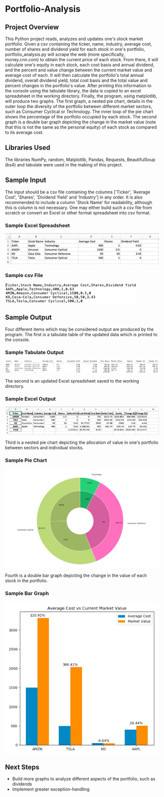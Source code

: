 # Portfolio-Analysis
## Project Overview
This Python project reads, analyzes and updates one's stock market portfolio. Given a csv containing the ticker, name, industry, average cost, number of shares and dividend yield for each stock in one's portfolio, portfolio_analysis.py will scrape the web (more specifically, money.cnn.com) to obtain the current price of each stock. From there, it will calculate one's equity in each stock, each cost basis and annual dividend, and the percent and value change between the current market value and average cost of each. It will then calculate the portfolio's total annual dividend, overall dividend yield, total cost basis and the total value and percent changes in the portfolio's value. After printing this information to the console using the tabulate library, the data is copied to an excel spreadsheet in the working directory. Finally, the program, using matplotlib, will produce two graphs. The first graph, a nested pie chart, details in the outer loop the diversity of the portfolio between different market sectors, such as Consumer Cyclical or Technology. The inner loop of the pie chart shows the percentage of the portfolio occupied by each stock. The second graph is a double bar graph depicting the change in the market value (note that this is not the same as the personal equity) of each stock as compared to its average cost.

## Libraries Used
The libraries NumPy, random, Matplotlib, Pandas, Requests, BeautifulSoup (bs4) and tabulate were used in the making of this project.

## Sample Input
The input should be a csv file containing the columns ['Ticker', 'Average Cost', 'Shares', 'Dividend Yield' and 'Industry'] in any order. It is also recommended to include a column 'Stock Name' for readability, although this is column is not necessary. One may either build such a csv file from scratch or convert an Excel or other format spreadsheet into csv format. 

### Sample Excel Spreadsheet
![Sample EXCEL Spreadsheet](https://github.com/RiaStevens/Portfolio-Analysis/blob/master/images/input-example.jpg
)

### Sample csv File
![Sample csv file](https://github.com/RiaStevens/Portfolio-Analysis/blob/master/images/input-csv-example.jpg
)

## Sample Output
Four different items which may be considered output are produced by the program.
The first is a tabulate table of the updated data which is printed to the console.
### Sample Tabulate Output
![Sample Tabulate Output](https://github.com/RiaStevens/Portfolio-Analysis/blob/master/images/tabulate-output.jpg
)

The second is an updated Excel spreadsheet saved to the working directory.
### Sample Excel Output
![Sample Excel Output](https://github.com/RiaStevens/Portfolio-Analysis/blob/master/images/excel-output.jpg
)

Third is a nested pie chart depicting the allocation of value in one's portfolio between sectors and individual stocks.
### Sample Pie Chart
![Sample Pie Chart](https://github.com/RiaStevens/Portfolio-Analysis/blob/master/images/pie-output.jpg
)

Fourth is a double bar graph depicting the change in the value of each stock in the portfolio.
### Sample Bar Graph
![Sample Bar Graph](https://github.com/RiaStevens/Portfolio-Analysis/blob/master/images/bar-output.jpg
)

## Next Steps
- Build more graphs to analyze different aspects of the portfolio, such as dividends
- Implement greater exception-handling
